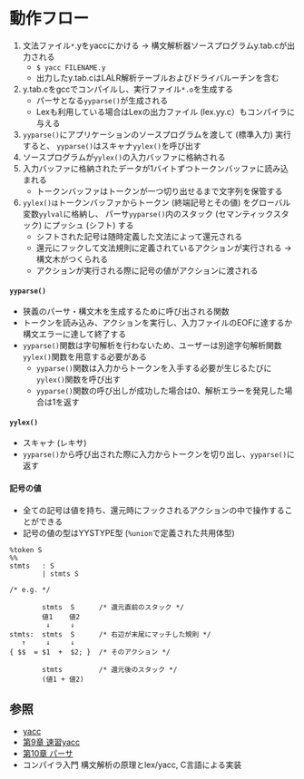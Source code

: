 # 動作フロー
1. 文法ファイル`*`.yをyaccにかける -> 構文解析器ソースプログラムy.tab.cが出力される
    - `$ yacc FILENAME.y`
    - 出力したy.tab.cはLALR解析テーブルおよびドライバルーチンを含む
2. y.tab.cをgccでコンパイルし、実行ファイル`*.o`を生成する
    - パーサとなる`yyparse()`が生成される
    - Lexも利用している場合はLexの出力ファイル (lex.yy.c）もコンパイラに与える
3. `yyparse()`にアプリケーションのソースプログラムを渡して (標準入力) 実行すると、
   `yyparse()`はスキャナ`yylex()`を呼び出す
4. ソースプログラムが`yylex()`の入力バッファに格納される
5. 入力バッファに格納されたデータが1バイトずつトークンバッファに読み込まれる
    - トークンバッファはトークンが一つ切り出せるまで文字列を保管する
6. `yylex()は`トークンバッファからトークン (終端記号とその値) をグローバル変数`yylval`に格納し、
   パーサ`yyparse()`内のスタック (セマンティックスタック) にプッシュ (シフト) する
    - シフトされた記号は随時定義した文法によって還元される
    - 還元にフックして文法規則に定義されているアクションが実行される -> 構文木がつくられる
    - アクションが実行される際に記号の値がアクションに渡される

#### `yyparse()`
- 狭義のパーサ・構文木を生成するために呼び出される関数
- トークンを読み込み、アクションを実行し、入力ファイルのEOFに達するか構文エラーに達して終了する
- `yyparse()`関数は字句解析を行わないため、ユーザーは別途字句解析関数`yylex()`関数を用意する必要がある
  - `yyparse()`関数は入力からトークンを入手する必要が生じるたびに`yylex()`関数を呼び出す
  - `yyparse()`関数の呼び出しが成功した場合は0、解析エラーを発見した場合は1を返す

#### `yylex()`
- スキャナ (レキサ)
- `yyparse()`から呼び出された際に入力からトークンを切り出し、`yyparse()`に返す

#### 記号の値
- 全ての記号は値を持ち、還元時にフックされるアクションの中で操作することができる
- 記号の値の型はYYSTYPE型 (`%union`で定義された共用体型)

```
%token S
%%
stmts   : S
        | stmts S
```

```
/* e.g. */

        stmts  S      /* 還元直前のスタック */
        値1    値2
         ↓     ↓
stmts:  stmts  S      /* 右辺が末尾にマッチした規則 */
   ↑     ↓     ↓
{ $$  = $1  +  $2; }  /* そのアクション */

        stmts         /* 還元後のスタック */
        (値1 + 値2)
```

## 参照
- [yacc](https://ja.wikipedia.org/wiki/Yacc)
- [第9章 速習yacc](https://i.loveruby.net/ja/rhg/book/yacc.html)
- [第10章 パーサ](https://i.loveruby.net/ja/rhg/book/parser.html)
- コンパイラ入門 構文解析の原理とlex/yacc, C言語による実装
